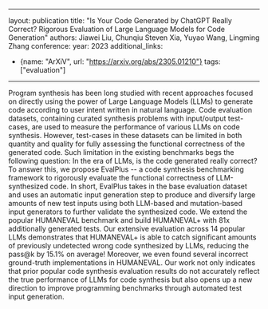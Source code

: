 
---
layout: publication
title: "Is Your Code Generated by ChatGPT Really Correct? Rigorous Evaluation of Large Language Models for Code Generation"
authors: Jiawei Liu, Chunqiu Steven Xia, Yuyao Wang, Lingming Zhang
conference:
year: 2023
additional_links:
- {name: "ArXiV", url: "https://arxiv.org/abs/2305.01210"}
tags: ["evaluation"]
---
Program synthesis has been long studied with recent approaches focused on directly using the power of Large Language Models (LLMs) to generate code according to user intent written in natural language. Code evaluation datasets, containing curated synthesis problems with input/output test-cases, are used to measure the performance of various LLMs on code synthesis. However, test-cases in these datasets can be limited in both quantity and quality for fully assessing the functional correctness of the generated code. Such limitation in the existing benchmarks begs the following question: In the era of LLMs, is the code generated really correct? To answer this, we propose EvalPlus -- a code synthesis benchmarking framework to rigorously evaluate the functional correctness of LLM-synthesized code. In short, EvalPlus takes in the base evaluation dataset and uses an automatic input generation step to produce and diversify large amounts of new test inputs using both LLM-based and mutation-based input generators to further validate the synthesized code. We extend the popular HUMANEVAL benchmark and build HUMANEVAL+ with 81x additionally generated tests. Our extensive evaluation across 14 popular LLMs demonstrates that HUMANEVAL+ is able to catch significant amounts of previously undetected wrong code synthesized by LLMs, reducing the pass@k by 15.1% on average! Moreover, we even found several incorrect ground-truth implementations in HUMANEVAL. Our work not only indicates that prior popular code synthesis evaluation results do not accurately reflect the true performance of LLMs for code synthesis but also opens up a new direction to improve programming benchmarks through automated test input generation.

